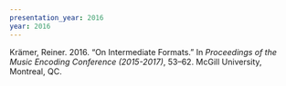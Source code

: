 ```yaml
---
presentation_year: 2016
year: 2016
---
```


Krämer, Reiner. 2016. “On Intermediate Formats.” In <i>Proceedings of the Music Encoding Conference (2015-2017)</i>, 53–62. McGill University, Montreal, QC.